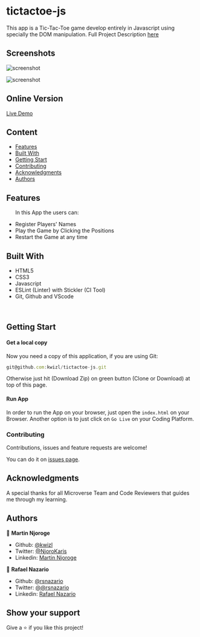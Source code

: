 # tictactoe-js
This app is a Tic-Tac-Toe game develop entirely in Javascript using specially the DOM manipulation. Full Project Description [here](https://www.theodinproject.com/courses/javascript/lessons/tic-tac-toe-javascript)
## Screenshots

![screenshot](https://cdn.mathpix.com/snip/images/80QjOOyLGp9ZWerRDJOOKEZeJIz9WF2p3RbyvTgqHoY.original.fullsize.png)

![screenshot](https://cdn.mathpix.com/snip/images/-75HmyDAMtdNL8qInz9zgGfo9Kv3hrz9gvwrpghD9j4.original.fullsize.png)

## Online Version
 [Live Demo ](https://rawcdn.githack.com/kwizl/tictactoe-js/e88523c51b307db05d3d539c26f5bb22e3fd4092/index.html)

## Content

* [Features](#features)
* [Built With](#built-with)
* [Getting Start](#getting-start)
* [Contributing](#contributing)
* [Acknowledgments](#acknowledgments)
* [Authors](#authors)

## Features

<ul>
  <p>In this App the users can:</p>
  <li>Register Players' Names</li>
  <li>Play the Game by Clicking the Positions</li>
  <li>Restart the Game at any time</li>
</ul>

## Built With

- HTML5
- CSS3
- Javascript
- ESLint (Linter) with Stickler (CI Tool)
- Git, Github and VScode
<br>

## Getting Start

#### Get a local copy
Now you need a copy of this application, if you are using Git:
```js
git@github.com:kwizl/tictactoe-js.git
```
Otherwise just hit (Download Zip) on green button (Clone or Download) at top of this page.

#### Run App

In order to run the App on your browser, just open the `index.html` on your Browser.
Another option is to just click on `Go Live` on your Coding Platform.

### Contributing

Contributions, issues and feature requests are welcome!

You can do it on [issues page](issues/).

## Acknowledgments

A special thanks for all Microverse Team and Code Reviewers that guides me through my learning.

## Authors

👤 **Martin Njoroge**

- Github: [@kwizl](https://github.com/kwizl)
- Twitter: [@NjoroKaris](https://twitter.com/NjoroKaris)
- Linkedin: [Martin Njoroge](https://www.linkedin.com/in/martin-kariuki-njoroge/)

👤 **Rafael Nazario**

- Github: [@rsnazario](https://github.com/rsnazario)
- Twitter: [@@rsnazario](https://twitter.com/@rsnazario)
- Linkedin: [Rafael Nazario](https://www.linkedin.com/in/rsnazario/)

## Show your support

Give a ⭐️ if you like this project!
